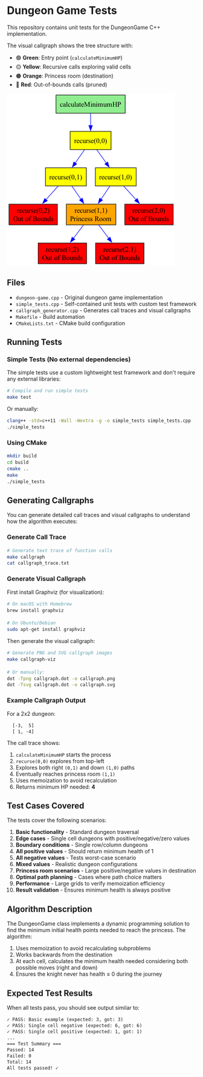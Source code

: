 # Dungeon Game Tests

This repository contains unit tests for the DungeonGame C++ implementation.

The visual callgraph shows the tree structure with:
- 🟢 **Green**: Entry point (`calculateMinimumHP`)
- 🟡 **Yellow**: Recursive calls exploring valid cells
- 🟠 **Orange**: Princess room (destination)
- 🔴 **Red**: Out-of-bounds calls (pruned)

![callgraph](image.png)
## Files

- `dungeon-game.cpp` - Original dungeon game implementation
- `simple_tests.cpp` - Self-contained unit tests with custom test framework
- `callgraph_generator.cpp` - Generates call traces and visual callgraphs
- `Makefile` - Build automation
- `CMakeLists.txt` - CMake build configuration

## Running Tests

### Simple Tests (No external dependencies)

The simple tests use a custom lightweight test framework and don't require any external libraries:

```bash
# Compile and run simple tests
make test
```

Or manually:
```bash
clang++ -std=c++11 -Wall -Wextra -g -o simple_tests simple_tests.cpp
./simple_tests
```

### Using CMake
```bash
mkdir build
cd build
cmake ..
make
./simple_tests
```

## Generating Callgraphs

You can generate detailed call traces and visual callgraphs to understand how the algorithm executes:

### Generate Call Trace
```bash
# Generate text trace of function calls
make callgraph
cat callgraph_trace.txt
```

### Generate Visual Callgraph
First install Graphviz (for visualization):
```bash
# On macOS with Homebrew
brew install graphviz

# On Ubuntu/Debian
sudo apt-get install graphviz
```

Then generate the visual callgraph:
```bash
# Generate PNG and SVG callgraph images
make callgraph-viz

# Or manually:
dot -Tpng callgraph.dot -o callgraph.png
dot -Tsvg callgraph.dot -o callgraph.svg
```

### Example Callgraph Output

For a 2x2 dungeon:
```
  [-3,  5]
  [ 1, -4]
```

The call trace shows:
1. `calculateMinimumHP` starts the process
2. `recurse(0,0)` explores from top-left
3. Explores both right `(0,1)` and down `(1,0)` paths
4. Eventually reaches princess room `(1,1)` 
5. Uses memoization to avoid recalculation
6. Returns minimum HP needed: **4**

## Test Cases Covered

The tests cover the following scenarios:

1. **Basic functionality** - Standard dungeon traversal
2. **Edge cases** - Single cell dungeons with positive/negative/zero values
3. **Boundary conditions** - Single row/column dungeons
4. **All positive values** - Should return minimum health of 1
5. **All negative values** - Tests worst-case scenario
6. **Mixed values** - Realistic dungeon configurations
7. **Princess room scenarios** - Large positive/negative values in destination
8. **Optimal path planning** - Cases where path choice matters
9. **Performance** - Large grids to verify memoization efficiency
10. **Result validation** - Ensures minimum health is always positive

## Algorithm Description

The DungeonGame class implements a dynamic programming solution to find the minimum initial health points needed to reach the princess. The algorithm:

1. Uses memoization to avoid recalculating subproblems
2. Works backwards from the destination
3. At each cell, calculates the minimum health needed considering both possible moves (right and down)
4. Ensures the knight never has health ≤ 0 during the journey

## Expected Test Results

When all tests pass, you should see output similar to:
```
✓ PASS: Basic example (expected: 3, got: 3)
✓ PASS: Single cell negative (expected: 6, got: 6)
✓ PASS: Single cell positive (expected: 1, got: 1)
...
=== Test Summary ===
Passed: 14
Failed: 0
Total: 14
All tests passed! ✓
```
